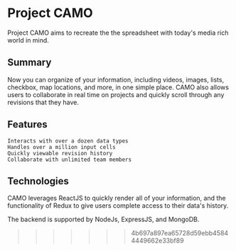 # Project CAMO

Project CAMO aims to recreate the the spreadsheet with today's media rich world in mind. 

## Summary

Now you can organize of your information, including videos, images, lists, checkbox, map locations, and more, in one simple place. CAMO also allows users to collaborate in real time on projects and quickly scroll through any revisions that they have. 

## Features

	Interacts with over a dozen data types
	Handles over a million input cells
	Quickly viewable revision history
	Collaborate with unlimited team members

## Technologies

CAMO leverages ReactJS to quickly render all of your information, and the functionality of Redux to give users complete access to their data's history. 

The backend is supported by NodeJs, ExpressJS, and MongoDB. 
>>>>>>> 4b697a897ea65728d59ebb45844449662e33bf89
